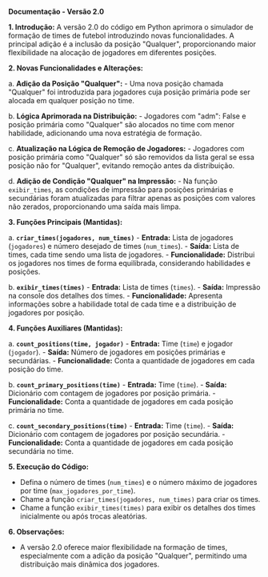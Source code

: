 **Documentação - Versão 2.0**

**1. Introdução:**
   A versão 2.0 do código em Python aprimora o simulador de formação de times de futebol introduzindo novas funcionalidades. A principal adição é a inclusão da posição "Qualquer", proporcionando maior flexibilidade na alocação de jogadores em diferentes posições.

**2. Novas Funcionalidades e Alterações:**

   a. **Adição da Posição "Qualquer":**
      - Uma nova posição chamada "Qualquer" foi introduzida para jogadores cuja posição primária pode ser alocada em qualquer posição no time.

   b. **Lógica Aprimorada na Distribuição:**
      - Jogadores com "adm": False e posição primária como "Qualquer" são alocados no time com menor habilidade, adicionando uma nova estratégia de formação.

   c. **Atualização na Lógica de Remoção de Jogadores:**
      - Jogadores com posição primária como "Qualquer" só são removidos da lista geral se essa posição não for "Qualquer", evitando remoção antes da distribuição.

   d. **Adição de Condição "Qualquer" na Impressão:**
      - Na função `exibir_times`, as condições de impressão para posições primárias e secundárias foram atualizadas para filtrar apenas as posições com valores não zerados, proporcionando uma saída mais limpa.

**3. Funções Principais (Mantidas):**

   a. **`criar_times(jogadores, num_times)`**
      - **Entrada:** Lista de jogadores (`jogadores`) e número desejado de times (`num_times`).
      - **Saída:** Lista de times, cada time sendo uma lista de jogadores.
      - **Funcionalidade:** Distribui os jogadores nos times de forma equilibrada, considerando habilidades e posições.

   b. **`exibir_times(times)`**
      - **Entrada:** Lista de times (`times`).
      - **Saída:** Impressão na console dos detalhes dos times.
      - **Funcionalidade:** Apresenta informações sobre a habilidade total de cada time e a distribuição de jogadores por posição.

**4. Funções Auxiliares (Mantidas):**

   a. **`count_positions(time, jogador)`**
      - **Entrada:** Time (`time`) e jogador (`jogador`).
      - **Saída:** Número de jogadores em posições primárias e secundárias.
      - **Funcionalidade:** Conta a quantidade de jogadores em cada posição do time.

   b. **`count_primary_positions(time)`**
      - **Entrada:** Time (`time`).
      - **Saída:** Dicionário com contagem de jogadores por posição primária.
      - **Funcionalidade:** Conta a quantidade de jogadores em cada posição primária no time.

   c. **`count_secondary_positions(time)`**
      - **Entrada:** Time (`time`).
      - **Saída:** Dicionário com contagem de jogadores por posição secundária.
      - **Funcionalidade:** Conta a quantidade de jogadores em cada posição secundária no time.

**5. Execução do Código:**
   - Defina o número de times (`num_times`) e o número máximo de jogadores por time (`max_jogadores_por_time`).
   - Chame a função `criar_times(jogadores, num_times)` para criar os times.
   - Chame a função `exibir_times(times)` para exibir os detalhes dos times inicialmente ou após trocas aleatórias.

**6. Observações:**
   - A versão 2.0 oferece maior flexibilidade na formação de times, especialmente com a adição da posição "Qualquer", permitindo uma distribuição mais dinâmica dos jogadores.